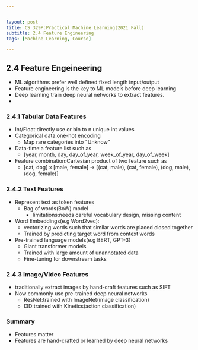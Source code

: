 ```yaml
---


layout: post
title: CS 329P:Practical Machine Learning(2021 Fall)
subtitle: 2.4 Feature Engineering
tags: [Machine Learning, Course]

---
```


<head>
    <script src="https://cdn.mathjax.org/mathjax/latest/MathJax.js?config=TeX-AMS-MML_HTMLorMML" type="text/javascript"></script>
    <script type="text/x-mathjax-config">
        MathJax.Hub.Config({
            tex2jax: {
            skipTags: ['script', 'noscript', 'style', 'textarea', 'pre'],
            inlineMath: [['$','$']]
            }
        });
    </script>
</head>


## 2.4 Feature Engeineering

- ML algorithms prefer well defined fixed length input/output
- Feature engineering is the key to ML models before deep learning
- Deep learning train deep neural networks to extract features.
- 
### 2.4.1 Tabular Data Features
- Int/Float:directly use or bin to n unique int values
- Categorical data:one-hot encoding
	- Map rare categories into "Unknow"
- Data-time:a feature list such as
	- [year, month, day, day_of_year, week_of_year, day_of_week]
- Feature combination:Cartesian product of two feature such as
	- [cat, dog] x [male, female] -> [(cat, male), (cat, female), (dog, male), (dog, female)]

### 2.4.2 Text Features

- Represent text as token features
	- Bag of words(BoW) model
		- limitations:needs careful vocabulary design, missing content
- Word Embeddings(e.g Word2vec):
	- vectorizing words such that similar words are placed closed together
	- Trained by predicting target word from context words
- Pre-trained language models(e.g BERT, GPT-3)
	- Giant transformer models
	- Trained with large amount of unannotated data
	- Fine-tuning for downstream tasks

### 2.4.3 Image/Video Features

- traditionally extract images by hand-craft features such as SIFT
- Now commonly use pre-trained deep neural networks
	- ResNet:trained with ImageNet(image classification)
	- I3D:trained with Kinetics(action classification)

### Summary
- Features matter
- Features are hand-crafted or learned by deep neural networks